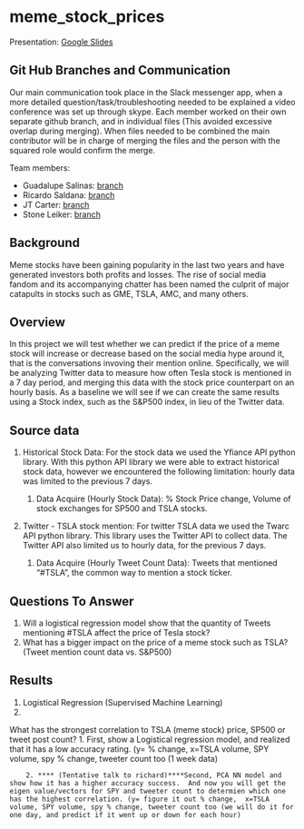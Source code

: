 # meme_stock_prices
Presentation: [Google Slides](https://docs.google.com/presentation/d/e/2PACX-1vRn1nLammvhjtL82N-8cUi9kMMcEskN5oxjqiU6lPaGUr0OKvJq94ZxSkmMC6jOHQNZ5nLYIMFumxyG/pub?start=true&loop=true&delayms=3000)
## Git Hub Branches and Communication 
Our main communication took place in the Slack messenger app, when a more detailed question/task/troubleshooting needed to be explained a video conference was set up through skype.  Each member worked on their own separate github branch, and in individual files (This avoided excessive overlap during merging).  When files needed to be combined the main contributor will be in charge of merging the files and the person with the squared role would confirm the merge. 

Team members:
   * Guadalupe Salinas: [branch](https://github.com/gsalinas01/meme_stock_prices/tree/twitter_practice_api_pull)
   * Ricardo Saldana: [branch](https://github.com/gsalinas01/meme_stock_prices/tree/Ricky_Stock_Hist_query)
   * JT Carter: [branch](https://github.com/gsalinas01/meme_stock_prices/tree/Linear_Regression_Practice)
   * Stone Leiker: [branch](https://github.com/gsalinas01/meme_stock_prices/tree/Stone_Memestock)

## Background
Meme stocks have been gaining popularity in the last two years and have generated investors both profits and losses. The rise of social media fandom and its accompanying chatter has been named the culprit of major catapults in stocks such as GME, TSLA, AMC, and many others. 

## Overview
In this project we will test whether we can predict if the price of a meme stock will increase or decrease based on the social media hype around it, that is the conversations invoving their mention online. Specifically, we will be analyzing Twitter data to measure how often Tesla stock is mentioned in a 7 day period, and merging this data with the stock price counterpart on an hourly basis. 
As a baseline we will see if we can create the same results using a Stock index, such as the S&P500 index,  in lieu of the Twitter data. 

## Source data 
1. Historical Stock Data: 
For the stock data we used the Yfiance API python library.  With this python API library we were able to extract historical stock data, however we encountered the following limitation:  hourly data was limited to the previous 7 days.  
    1.  Data Acquire (Hourly Stock Data): % Stock Price change, Volume of stock exchanges for SP500 and TSLA stocks. 

2. Twitter - TSLA stock mention:
For twitter TSLA data we used the Twarc API python library.  This library uses the Twitter API to collect data.  The Twitter API also limited us to hourly data, for the previous 7 days. 
    1. Data Acquire (Hourly Tweet Count Data): Tweets that mentioned “#TSLA”, the common way to mention a stock ticker. 

## Questions To Answer 
1.  Will a logistical regression model show that the quantity of Tweets mentioning #TSLA affect the price of Tesla stock? 
2.  What has a bigger impact on the price of a meme stock such as TSLA? (Tweet mention count data vs. S&P500)

## Results 
1. Logistical Regression (Supervised Machine Learning)
2. 

What has the strongest correlation to TSLA (meme stock) price, SP500 or tweet post count?
        1.  First, show a Logistical regression model, and realized that it has a low accuracy rating. (y= % change, x=TSLA volume, SPY volume, spy % change, tweeter count too (1 week data)

        2. **** (Tentative talk to richard)****Second, PCA NN model and show how it has a higher accuracy success.  And now you will get the eigen value/vectors for SPY and tweeter count to determien which one has the highest correlation. (y= figure it out % change,  x=TSLA volume, SPY volume, spy % change, tweeter count too (we will do it for one day, and predict if it went up or down for each hour)



